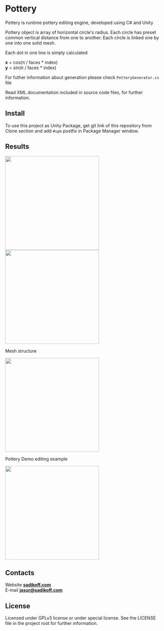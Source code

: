 # Pottery

Pottery is runtime pottery editing engine, developed using C# and Unity

Pottery object is array of horizontal circle's radius. Each circle has preset common vertical distance from one to another. Each circle is linked one by one into one solid mesh.

Each dot in one line is simply calculated

**x** = cos(π / faces * index)
<br>**y** = sin(π / faces * index)

For futher information about generation please check `PotteryGenerator.cs` file

Read XML documentation included in source code files, for further information.

## Install

To use this project as Unity Package, get git link of this repository from Clone section and add `#upm` postfix in Package Manager window.

## Results
<p>
<img src="http://sadikoff.com/projects/pottery/example.png" height=300>
<img src="http://sadikoff.com/projects/pottery/objectsExample.png" height=300>
</p>

Mesh structure
<p>
<img src="http://sadikoff.com/projects/pottery/meshStructure.png" height=300>
</p>

Pottery Demo editing example
<p>
<img src="http://sadikoff.com/projects/pottery/editingSample.gif" height=300>
</p>

## Contacts
Website **<a href="http://sadikoff.com/">sadikoff.com</a>**
<br>E-mail **<a href="mailto: jasur@sadikoff.com">jasur@sadikoff.com</a>**

## License
Licensed under GPLv3 license or under special license.
See the LICENSE file in the project root for further information.
